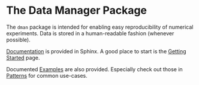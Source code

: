 # The Data Manager Package

The ``dman`` package is intended for enabling easy reproducibility of numerical experiments. Data is stored in a human-readable fashion (whenever possible).

[Documentation](https://petercoppens.github.io/dman/docs/index.html) is provided in Sphinx. 
A good place to start is the [Getting Started](https://petercoppens.github.io/dman/docs/usage/common.html) page.

Documented [Examples](./examples/) are also provided. Especially check out those 
in [Patterns](./examples/patterns/) for common use-cases.
